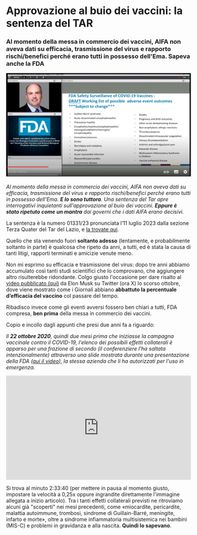 # Approvazione al buio dei vaccini: la sentenza del TAR

### Al momento della messa in commercio dei vaccini, AIFA non aveva dati su efficacia, trasmissione del virus e rapporto rischi/benefici perché erano tutti in possesso dell'Ema. Sapeva anche la FDA

![screenshot che immortala la slide con gli effetti avversi dei vaccini vista per un attimo e poi saltata dalla FDA durante la presentazione](/img/fda-effetti-avversi-noti-ottobre-2020.jpeg)

*Al momento della messa in commercio dei vaccini, AIFA non aveva dati su efficacia, trasmissione del virus e rapporto rischi/benefici perché erano tutti in possesso dell'Ema. **E lo sono tuttora**.*
*Una sentenza del Tar apre interrogativi inquietanti sull'approvazione al buio dei vaccini. **Eppure è stato ripetuto come un mantra** dai governi che i dati AIFA erano decisivi.*

La sentenza è la numero 01331/23 pronunciata l’11 luglio 2023 dalla sezione Terza Quater del Tar del Lazio, e [la trovate qui](https://portali.giustizia-amministrativa.it/portale/pages/istituzionale/visualizza/?nodeRef=&schema=tar_rm&nrg=202301331&nomeFile=202313094_01.html&subDir=Provvedimenti).

Quello che sta venendo fuori **soltanto adesso** (lentamente, e probabilmente soltanto in parte) è qualcosa che ripeto da anni, a tutti, ed è stata la causa di tanti litigi, rapporti terminati e amicizie venute meno.

Non mi esprimo su efficacia e trasmissione del virus: dopo tre anni abbiamo accumulato così tanti studi scientifici che lo comprovano, che aggiungere altro risulterebbe ridondante. Colgo giusto l'occasione per dare risalto al [video pubblicato (qui)](https://twitter.com/elonmusk/status/1706676593261785178) da Elon Musk su Twitter (ora X) lo scorso ottobre, dove viene mostrato come i Giornali abbiano **abbattuto la percentuale d’efficacia del vaccino** col passare del tempo.

Ribadisco invece come gli eventi avversi fossero ben chiari a tutti, FDA compresa, **ben prima** della messa in commercio dei vaccini.

Copio e incollo dagli appunti che presi due anni fa a riguardo:

*Il **22 ottobre 2020**, quindi due mesi prima che iniziasse la campagna vaccinale contro il COVID-19, l'elenco dei possibili effetti collaterali è apparso per una frazione di secondo (il conferenziere l'ha saltata intenzionalmente) attraverso una slide mostrata durante una presentazione della FDA ([qui il video](https://youtu.be/1XTiL9rUpkg?t=9215)), la stessa azienda che li ha autorizzati per l'uso in emergenza.*

 <div style="position: relative; padding-bottom: 56.25%; height: 0; overflow: hidden;">
  <iframe src="https://www.youtube.com/embed/1XTiL9rUpkg" 
          style="position: absolute; top: 0; left: 0; width: 100%; height: 100%;" 
          frameborder="0" 
          allowfullscreen></iframe>
</div>

Si trova al minuto 2:33:40 (per mettere in pausa al momento giusto, impostare la velocità a 0,25x oppure ingrandite direttamente l'immagine allegata a inizio articolo). Tra i tanti effetti collaterali previsti ne ritroviamo alcuni già "scoperti" nei mesi precedenti, come «miocardite, pericardite, malattia autoimmune, trombosi, sindrome di Guillain-Barré, meningite, infarto e morte», oltre a sindrome infiammatoria multisistemica nei bambini (MIS-C) e problemi in gravidanza e alla nascita. **Quindi lo sapevano**.